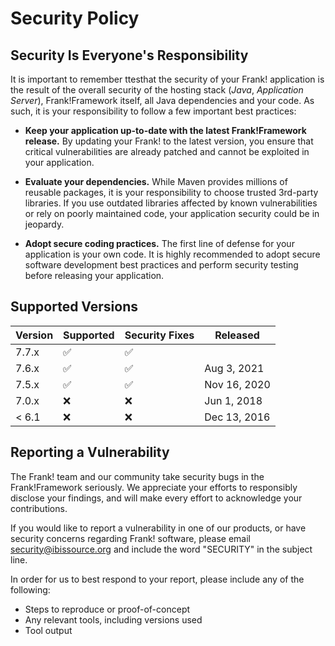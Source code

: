 # Security Policy

## Security Is Everyone's Responsibility

It is important to remember ttesthat the security of your Frank! application is
the result of the overall security of the hosting stack
(*Java*, *Application Server*), Frank!Framework itself, all Java dependencies and
your code. As such, it is your responsibility to follow a few important best
practices:

* **Keep your application up-to-date with the latest Frank!Framework release.** 
By updating your Frank! to the latest version, you ensure that critical vulnerabilities 
are already patched and cannot be exploited in your application.

* **Evaluate your dependencies.** While Maven provides millions of reusable packages,
it is your responsibility to choose trusted 3rd-party libraries. If you use outdated
libraries affected by known vulnerabilities or rely on poorly maintained code,
your application security could be in jeopardy.

* **Adopt secure coding practices.** The first line of defense for your application
is your own code. It is highly recommended to adopt secure software development 
best practices and perform security testing before releasing your application.


## Supported Versions

| Version | Supported          | Security Fixes   | Released     |
| ------- | ------------------ |----------------- |--------------|
| 7.7.x   | :white_check_mark: |:white_check_mark:|              |
| 7.6.x   | :white_check_mark: |:white_check_mark:| Aug 3, 2021  |
| 7.5.x   | :white_check_mark: |:white_check_mark:| Nov 16, 2020 |
| 7.0.x   | :x:                |:x:               | Jun 1, 2018  |
| < 6.1   | :x:                |:x:               | Dec 13, 2016 |


## Reporting a Vulnerability

The Frank! team and our community take security bugs in the Frank!Framework seriously. We appreciate your efforts to 
responsibly disclose your findings, and will make every effort to acknowledge your contributions.

If you would like to report a vulnerability in one of our products, or have security concerns regarding Frank! software, 
please email security@ibissource.org and include the word "SECURITY" in the subject line.

In order for us to best respond to your report, please include any of the following:

* Steps to reproduce or proof-of-concept
* Any relevant tools, including versions used
* Tool output
